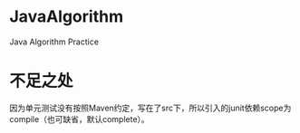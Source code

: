 # JavaAlgorithm
Java Algorithm Practice

# 不足之处
因为单元测试没有按照Maven约定，写在了src下，所以引入的junit依赖scope为compile（也可缺省，默认complete）。